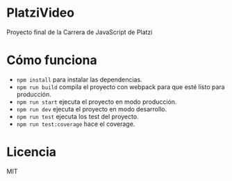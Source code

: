 # PlatziVideo
Proyecto final de la Carrera de JavaScript de Platzi

# Cómo funciona
  * `npm install` para instalar las dependencias.
  * `npm run build` compila el proyecto con webpack para que esté listo para producción.
  * `npm run start` ejecuta el proyecto en modo producción.
  * `npm run dev` ejecuta el proyecto en modo desarrollo.
  * `npm run test` ejecuta los test del proyecto.
  * `npm run test:coverage` hace el coverage.
  
# Licencia
MIT